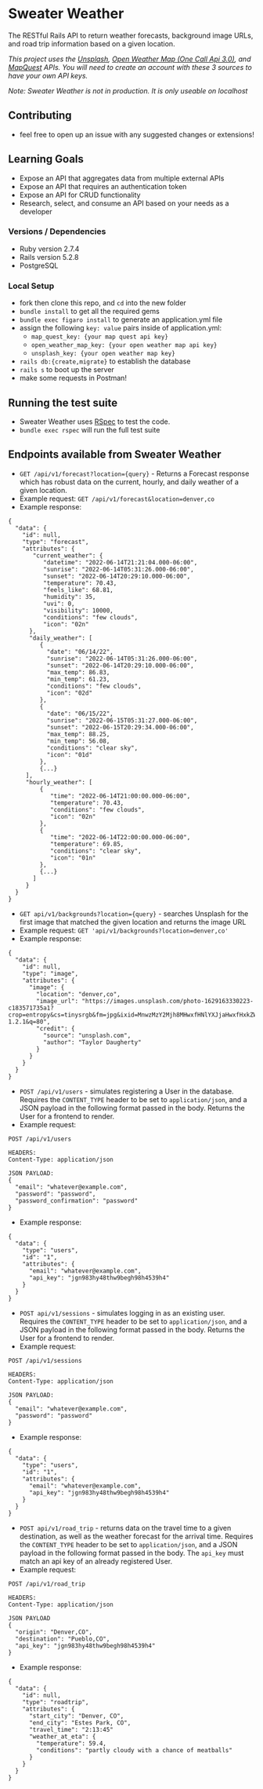 # Sweater Weather

The RESTful Rails API to return weather forecasts, background image URLs, and road trip information based on a given location.

*This project uses the [Unsplash](https://unsplash.com/documentation), [Open Weather Map (One Call Api 3.0)](https://openweathermap.org/api), and [MapQuest](https://developer.mapquest.com/documentation) APIs. 
You will need to create an account with these 3 sources to have your own API keys.*

*Note: Sweater Weather is not in production. It is only useable on localhost*

## Contributing 

* feel free to open up an issue with any suggested changes or extensions!

## Learning Goals

* Expose an API that aggregates data from multiple external APIs
* Expose an API that requires an authentication token
* Expose an API for CRUD functionality
* Research, select, and consume an API based on your needs as a developer

### Versions / Dependencies
* Ruby version 2.7.4
* Rails version 5.2.8
* PostgreSQL

### Local Setup
* fork then clone this repo, and `cd` into the new folder
* `bundle install` to get all the required gems
* `bundle exec figaro install` to generate an application.yml file
* assign the following `key: value` pairs inside of application.yml:
  * `map_quest_key: {your map quest api key}`
  * `open_weather_map_key: {your open weather map api key}`
  * `unsplash_key: {your open weather map key}`
* `rails db:{create,migrate}` to establish the database 
*  `rails s` to boot up the server
*  make some requests in Postman!

## Running the test suite
* Sweater Weather uses [RSpec](https://rspec.info/documentation/) to test the code.
* `bundle exec rspec` will run the full test suite

## Endpoints available from Sweater Weather

* `GET /api/v1/forecast?location={query}` - Returns a Forecast response which has robust data on the current, hourly, and daily weather of a given location.
* Example request: `GET /api/v1/forecast&location=denver,co`
* Example response:
```
{
  "data": {
    "id": null,
    "type": "forecast",
    "attributes": {
       "current_weather": {
          "datetime": "2022-06-14T21:21:04.000-06:00",
          "sunrise": "2022-06-14T05:31:26.000-06:00",
          "sunset": "2022-06-14T20:29:10.000-06:00",
          "temperature": 70.43,
          "feels_like": 68.81,
          "humidity": 35,
          "uvi": 0,
          "visibility": 10000,
          "conditions": "few clouds",
          "icon": "02n"
      },
      "daily_weather": [
         {
           "date": "06/14/22",
           "sunrise": "2022-06-14T05:31:26.000-06:00",
           "sunset": "2022-06-14T20:29:10.000-06:00",
           "max_temp": 86.83,
           "min_temp": 61.23,
           "conditions": "few clouds",
           "icon": "02d"
         },
         {
           "date": "06/15/22",
           "sunrise": "2022-06-15T05:31:27.000-06:00",
           "sunset": "2022-06-15T20:29:34.000-06:00",
           "max_temp": 88.25,
           "min_temp": 56.08,
           "conditions": "clear sky",
           "icon": "01d"
         },
         {...}
     ],
     "hourly_weather": [
         {
            "time": "2022-06-14T21:00:00.000-06:00",
            "temperature": 70.43,
            "conditions": "few clouds",
            "icon": "02n"
         },
         {
            "time": "2022-06-14T22:00:00.000-06:00",
            "temperature": 69.85,
            "conditions": "clear sky",
            "icon": "01n"
         },
         {...}
       ]
     }
  }
}
```

* `GET api/v1/backgrounds?location={query}` - searches Unsplash for the first image that matched the given location and returns the image URL
* Example request: `GET 'api/v1/backgrounds?location=denver,co'`
* Example response:
```
{
  "data": {
    "id": null,
    "type": "image",
    "attributes": {
      "image": {
        "location": "denver,co",
        "image_url": "https://images.unsplash.com/photo-1629163330223-c183571735a1?crop=entropy&cs=tinysrgb&fm=jpg&ixid=MnwzMzY2Mjh8MHwxfHNlYXJjaHwxfHxkZW52ZXIlMkNjb3xlbnwwfHx8fDE2NTUxMzMyMDU&ixlib=rb-1.2.1&q=80",
        "credit": {
          "source": "unsplash.com",
          "author": "Taylor Daugherty"
        }
      }
    }
  }
}
```

* `POST /api/v1/users` - simulates registering a User in the database. Requires the `CONTENT_TYPE` header to be set to `application/json`, and a JSON payload in the following format passed in the body. Returns the User for a frontend to render.
* Example request: 
```
POST /api/v1/users

HEADERS: 
Content-Type: application/json 

JSON PAYLOAD: 
{
  "email": "whatever@example.com",
  "password": "password",
  "password_confirmation": "password"
}
```
* Example response: 
```
{
  "data": {
    "type": "users",
    "id": "1",
    "attributes": {
      "email": "whatever@example.com",
      "api_key": "jgn983hy48thw9begh98h4539h4"
    }
  }
}
```

* `POST api/v1/sessions` - simulates logging in as an existing user. Requires the `CONTENT_TYPE` header to be set to `application/json`, and a JSON payload in the following format passed in the body. Returns the User for a frontend to render.
* Example request: 
```
POST /api/v1/sessions

HEADERS:
Content-Type: application/json

JSON PAYLOAD:
{
  "email": "whatever@example.com",
  "password": "password"
}
```
* Example response: 
```
{
  "data": {
    "type": "users",
    "id": "1",
    "attributes": {
      "email": "whatever@example.com",
      "api_key": "jgn983hy48thw9begh98h4539h4"
    }
  }
}
```

* `POST api/v1/road_trip` - returns data on the travel time to a given destination, as well as the weather forecast for the arrival time. Requires the `CONTENT_TYPE` header to be set to `application/json`, and a JSON payload in the following format passed in the body. The `api_key` must match an api key of an already registered User.
* Example request: 
```
POST /api/v1/road_trip

HEADERS:
Content-Type: application/json

JSON PAYLOAD
{
  "origin": "Denver,CO",
  "destination": "Pueblo,CO",
  "api_key": "jgn983hy48thw9begh98h4539h4"
}
```
* Example response:
```
{
  "data": {
    "id": null,
    "type": "roadtrip",
    "attributes": {
      "start_city": "Denver, CO",
      "end_city": "Estes Park, CO",
      "travel_time": "2:13:45"
      "weather_at_eta": {
        "temperature": 59.4,
        "conditions": "partly cloudy with a chance of meatballs"
      }
    }
  }
}
```
